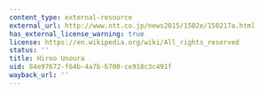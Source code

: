 ```yaml
---
content_type: external-resource
external_url: http://www.ntt.co.jp/news2015/1502e/150217a.html
has_external_license_warning: true
license: https://en.wikipedia.org/wiki/All_rights_reserved
status: ''
title: Hiroo Unoura
uid: 84e97672-f64b-4a7b-b700-ce918c3c491f
wayback_url: ''
---
```

